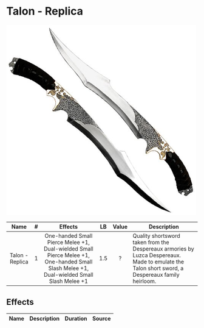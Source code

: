 # Talon - Replica

![Copyright](Talon-Practice.png)

|      Name      | # |                          Effects                          | LB | Value | Description                                                                                                                                     |
| :-------------: | :-: | :--------------------------------------------------------: | :-: | :---: | ----------------------------------------------------------------------------------------------------------------------------------------------- |
| Talon - Replica | 1 | One-handed Small Pierce Melee +1, Dual-wielded Small Pierce Melee +1, One-handed Small Slash Melee +1, Dual-wielded Small Slash Melee +1 | 1.5 |   ?   | Quality shortsword taken from the Despereaux armories by Luzca Despereaux. Made to emulate the Talon short sword, a Despereaux family heirloom. |

## Effects

| Name | Description | Duration | Source |
| :--- | :--: | :------: | :----: |
